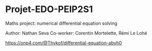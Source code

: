 # Projet-EDO-PEIP2S1
Maths project: numerical differential equation solving

Author: Nathan Seva
Co-worker: Corentin Mortelette, Rémi Le Lohé

https://onp4.com/@Thykof/differential-equation-abyh0
